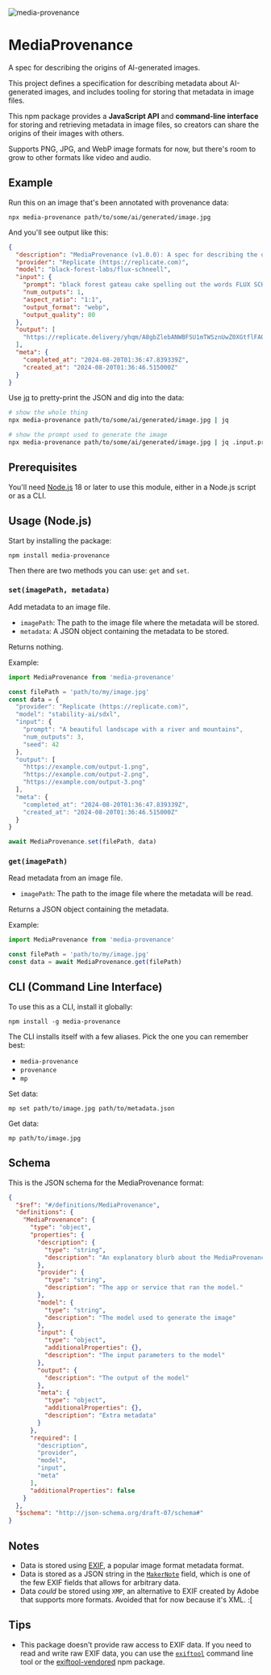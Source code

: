 ![media-provenance](https://github.com/user-attachments/assets/a9e555c3-b972-42ab-a2e6-ea2fa5e47cc8)

# MediaProvenance

A spec for describing the origins of AI-generated images.

This project defines a specification for describing metadata about AI-generated images, and includes tooling for storing that metadata in image files.

This npm package provides a **JavaScript API** and **command-line interface** for storing and retrieving metadata in image files, so creators can share the origins of their images with others.

Supports PNG, JPG, and WebP image formats for now, but there's room to grow to other formats like video and audio.

## Example 

Run this on an image that's been annotated with provenance data:

```
npx media-provenance path/to/some/ai/generated/image.jpg
```

And you'll see output like this:

```json
{
  "description": "MediaProvenance (v1.0.0): A spec for describing the origins of AI-generated images. See https://github.com/zeke/media-provenance",
  "provider": "Replicate (https://replicate.com)",
  "model": "black-forest-labs/flux-schneell",
  "input": {
    "prompt": "black forest gateau cake spelling out the words FLUX SCHNELL, tasty, food photography, dynamic shot",
    "num_outputs": 1,
    "aspect_ratio": "1:1",
    "output_format": "webp",
    "output_quality": 80
  },
  "output": [
    "https://replicate.delivery/yhqm/A8gbZlebANWBFSU1mTWSznUwZ0XGtflFAQ8DT35trPNvUaUTA/out-0.webp"
  ],
  "meta": {
    "completed_at": "2024-08-20T01:36:47.839339Z",
    "created_at": "2024-08-20T01:36:46.515000Z"
  }
}
```

Use [jq](https://jqlang.github.io/jq/) to pretty-print the JSON and dig into the data:

```sh
# show the whole thing
npx media-provenance path/to/some/ai/generated/image.jpg | jq

# show the prompt used to generate the image
npx media-provenance path/to/some/ai/generated/image.jpg | jq .input.prompt
```

## Prerequisites

You'll need [Node.js](https://nodejs.org/en/download/prebuilt-installer) 18 or later to use this module, either in a Node.js script or as a CLI.

## Usage (Node.js)

Start by installing the package:

```
npm install media-provenance
```

Then there are two methods you can use: `get` and `set`.

### `set(imagePath, metadata)`

Add metadata to an image file.

- `imagePath`: The path to the image file where the metadata will be stored.
- `metadata`: A JSON object containing the metadata to be stored.

Returns nothing.

Example:

```js
import MediaProvenance from 'media-provenance'

const filePath = 'path/to/my/image.jpg'
const data = {
  "provider": "Replicate (https://replicate.com)",
  "model": "stability-ai/sdxl",
  "input": {
    "prompt": "A beautiful landscape with a river and mountains",
    "num_outputs": 3,
    "seed": 42
  },
  "output": [
    "https://example.com/output-1.png",
    "https://example.com/output-2.png",
    "https://example.com/output-3.png"
  ], 
  "meta": {
    "completed_at": "2024-08-20T01:36:47.839339Z",
    "created_at": "2024-08-20T01:36:46.515000Z"
  }
}

await MediaProvenance.set(filePath, data)
```

### `get(imagePath)`

Read metadata from an image file.

- `imagePath`: The path to the image file where the metadata will be read.

Returns a JSON object containing the metadata.

Example:

```js
import MediaProvenance from 'media-provenance'

const filePath = 'path/to/my/image.jpg'
const data = await MediaProvenance.get(filePath)
```

## CLI (Command Line Interface)

To use this as a CLI, install it globally:

```
npm install -g media-provenance
```

The CLI installs itself with a few aliases. Pick the one you can remember best:

- `media-provenance`
- `provenance`
- `mp`

Set data:

```
mp set path/to/image.jpg path/to/metadata.json
```

Get data:

```
mp path/to/image.jpg
```

## Schema

This is the JSON schema for the MediaProvenance format:

<!--BEGIN SCHEMA-->
```json
{
  "$ref": "#/definitions/MediaProvenance",
  "definitions": {
    "MediaProvenance": {
      "type": "object",
      "properties": {
        "description": {
          "type": "string",
          "description": "An explanatory blurb about the MediaProvenance spec itself. This is set automatically by tools."
        },
        "provider": {
          "type": "string",
          "description": "The app or service that ran the model."
        },
        "model": {
          "type": "string",
          "description": "The model used to generate the image"
        },
        "input": {
          "type": "object",
          "additionalProperties": {},
          "description": "The input parameters to the model"
        },
        "output": {
          "description": "The output of the model"
        },
        "meta": {
          "type": "object",
          "additionalProperties": {},
          "description": "Extra metadata"
        }
      },
      "required": [
        "description",
        "provider",
        "model",
        "input",
        "meta"
      ],
      "additionalProperties": false
    }
  },
  "$schema": "http://json-schema.org/draft-07/schema#"
}
```
<!--END SCHEMA-->

## Notes

- Data is stored using [EXIF](https://en.wikipedia.org/wiki/Exif), a popular image format metadata format.
- Data is stored as a JSON string in the [`MakerNote`](https://exiftool.org/idiosyncracies.html) field, which is one of the few EXIF fields that allows for arbitrary data.
- Data _could_ be stored using `XMP`, an alternative to EXIF created by Adobe that supports more formats. Avoided that for now because it's XML. :[

## Tips

- This package doesn't provide raw access to EXIF data. If you need to read and write raw EXIF data, you can use the [`exiftool`](https://exiftool.org/) command line tool or the [exiftool-vendored](https://github.com/photostructure/exiftool-vendored) npm package.
